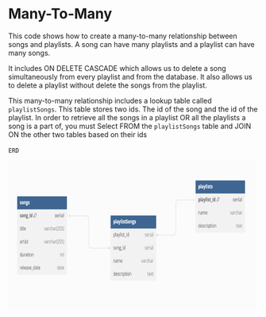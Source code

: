 # Many-To-Many

This code shows how to create a many-to-many relationship between songs and playlists. A song can have many playlists and a playlist can have many songs.

It includes ON DELETE CASCADE which allows us to delete a song simultaneously from every playlist and from the database. It also allows us to delete a playlist without delete the songs from the playlist.

This many-to-many relationship includes a lookup table called `playlistSongs`. This table stores two ids. The id of the song and the id of the playlist. In order to retrieve all the songs in a playlist OR all the playlists a song is a part of, you must Select FROM the `playlistSongs` table and JOIN ON the other two tables based on their ids

`ERD`

<img src="table.png" height="300" width="500">
